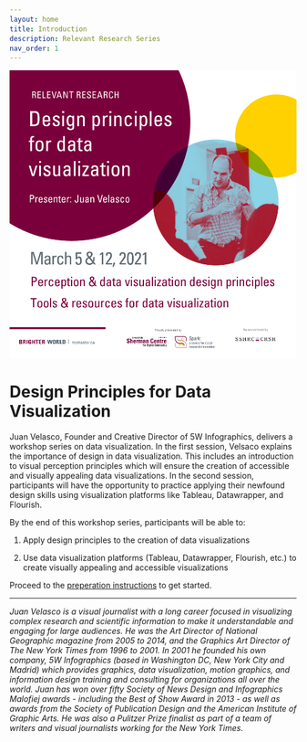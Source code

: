 ```yaml
---
layout: home
title: Introduction
description: Relevant Research Series
nav_order: 1
---
```


<!-- Edit the content below for the workshop in question. Once you're ready to publish, remove the comment characters e.g. "<!--" at the start and end -->

<img src="assets/img/JUAN-RelevantResearchSocialMedia_1000px.png" alt="Workshop Title Slide" width="720">

# Design Principles for Data Visualization 
<!--**A Relevant Research Series workshop prepared by [Juan Velasco](https://www.5wgraphics.com/en/about-us.php), Founder and Director of [5W Infographics](https://www.5wgraphics.com/).**-->

Juan Velasco, Founder and Creative Director of 5W Infographics, delivers a workshop series on data visualization. In the first session, Velsaco explains the importance of design in data visualization. This includes an introduction to visual perception principles which will ensure the creation of accessible and visually appealing data visualizations. In the second session, participants will have the opportunity to practice applying their newfound design skills using visualization platforms like Tableau, Datawrapper, and Flourish.

By the end of this workshop series, participants will be able to: 

1. Apply design principles to the creation of data visualizations

2. Use data visualization platforms (Tableau, Datawrapper, Flourish, etc.) to create visually appealing and accessible visualizations

Proceed to the [preperation instructions](preparation) to get started.

___
*Juan Velasco is a visual journalist with a long career focused in visualizing complex research and scientific information to make it understandable and engaging for large audiences. He was the Art Director of National Geographic magazine from 2005 to 2014, and the Graphics Art Director of The New York Times from 1996 to 2001. In 2001 he founded his own company, 5W Infographics (based in Washington DC, New York City and Madrid) which provides graphics, data visualization, motion graphics, and information design training and consulting for organizations all over the world. Juan has won over fifty Society of News Design and Infographics Malofiej awards - including the Best of Show Award in 2013 - as well as awards from the Society of Publication Design and the American Institute of Graphic Arts. He was also a Pulitzer Prize finalist as part of a team of writers and visual journalists working for the New York Times.*
